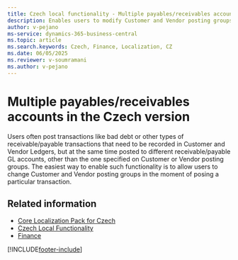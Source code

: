 ```yaml
---
title: Czech local functionality - Multiple payables/receivables accounts 
description: Enables users to modify Customer and Vendor posting groups when posting a transaction.
author: v-pejano
ms-service: dynamics-365-business-central
ms.topic: article
ms.search.keywords: Czech, Finance, Localization, CZ
ms.date: 06/05/2025
ms.reviewer: v-soumramani
ms.author: v-pejano
---
```


# Multiple payables/receivables accounts in the Czech version

Users often post transactions like bad debt or other types of receivable/payable transactions that need to be recorded in Customer and Vendor Ledgers, but at the same time posted to different receivable/payable GL accounts, other than the one specified on Customer or Vendor posting groups. The easiest way to enable such functionality is to allow users to change Customer and Vendor posting groups in the moment of posing a particular transaction.

## Related information

- [Core Localization Pack for Czech](ui-extensions-core-localization-pack-cz.md)  
- [Czech Local Functionality](czech-local-functionality.md)  
- [Finance](../../finance.md)  

[!INCLUDE[footer-include](../../includes/footer-banner.md)]
